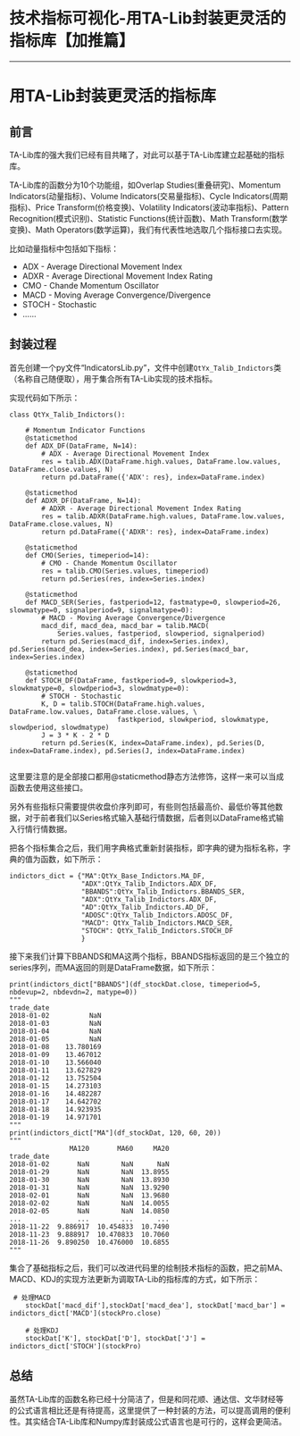 
# 技术指标可视化-用TA-Lib封装更灵活的指标库【加推篇】
---

# 用TA-Lib封装更灵活的指标库

## 前言

TA-Lib库的强大我们已经有目共睹了，对此可以基于TA-Lib库建立起基础的指标库。

TA-Lib库的函数分为10个功能组，如Overlap Studies\(重叠研究\)、Momentum Indicators\(动量指标\)、Volume Indicators\(交易量指标\)、Cycle Indicators\(周期指标\)、Price Transform\(价格变换\)、Volatility Indicators\(波动率指标\)、Pattern Recognition\(模式识别\)、Statistic Functions\(统计函数\)、Math Transform\(数学变换\)、Math Operators\(数学运算\)，我们有代表性地选取几个指标接口去实现。

比如动量指标中包括如下指标：

- ADX - Average Directional Movement Index
- ADXR - Average Directional Movement Index Rating
- CMO - Chande Momentum Oscillator
- MACD - Moving Average Convergence/Divergence
- STOCH - Stochastic
- ……

## 封装过程

首先创建一个py文件“IndicatorsLib.py”，文件中创建`QtYx_Talib_Indictors`类（名称自己随便取），用于集合所有TA-Lib实现的技术指标。

实现代码如下所示：

```
class QtYx_Talib_Indictors():

    # Momentum Indicator Functions
    @staticmethod
    def ADX_DF(DataFrame, N=14):
        # ADX - Average Directional Movement Index
        res = talib.ADX(DataFrame.high.values, DataFrame.low.values, DataFrame.close.values, N)
        return pd.DataFrame({'ADX': res}, index=DataFrame.index)

    @staticmethod
    def ADXR_DF(DataFrame, N=14):
        # ADXR - Average Directional Movement Index Rating
        res = talib.ADXR(DataFrame.high.values, DataFrame.low.values, DataFrame.close.values, N)
        return pd.DataFrame({'ADXR': res}, index=DataFrame.index)

    @staticmethod
    def CMO(Series, timeperiod=14):
        # CMO - Chande Momentum Oscillator
        res = talib.CMO(Series.values, timeperiod)
        return pd.Series(res, index=Series.index)

    @staticmethod
    def MACD_SER(Series, fastperiod=12, fastmatype=0, slowperiod=26, slowmatype=0, signalperiod=9, signalmatype=0):
        # MACD - Moving Average Convergence/Divergence
        macd_dif, macd_dea, macd_bar = talib.MACD(
            Series.values, fastperiod, slowperiod, signalperiod)
        return pd.Series(macd_dif, index=Series.index), pd.Series(macd_dea, index=Series.index), pd.Series(macd_bar, index=Series.index)

    @staticmethod
    def STOCH_DF(DataFrame, fastkperiod=9, slowkperiod=3, slowkmatype=0, slowdperiod=3, slowdmatype=0):
        # STOCH - Stochastic
        K, D = talib.STOCH(DataFrame.high.values, DataFrame.low.values, DataFrame.close.values, \
                           fastkperiod, slowkperiod, slowkmatype, slowdperiod, slowdmatype)
        J = 3 * K - 2 * D
        return pd.Series(K, index=DataFrame.index), pd.Series(D, index=DataFrame.index), pd.Series(J, index=DataFrame.index)


```

这里要注意的是全部接口都用\@staticmethod静态方法修饰，这样一来可以当成函数去使用这些接口。

另外有些指标只需要提供收盘价序列即可，有些则包括最高价、最低价等其他数据，对于前者我们以Series格式输入基础行情数据，后者则以DataFrame格式输入行情行情数据。

把各个指标集合之后，我们用字典格式重新封装指标，即字典的键为指标名称，字典的值为函数，如下所示：

```
indictors_dict = {"MA":QtYx_Base_Indictors.MA_DF,
                  "ADX":QtYx_Talib_Indictors.ADX_DF,
                  "BBANDS":QtYx_Talib_Indictors.BBANDS_SER,
                  "ADX":QtYx_Talib_Indictors.ADX_DF,
                  "AD":QtYx_Talib_Indictors.AD_DF,
                  "ADOSC":QtYx_Talib_Indictors.ADOSC_DF,
                  "MACD": QtYx_Talib_Indictors.MACD_SER,
                  "STOCH": QtYx_Talib_Indictors.STOCH_DF
                  }
```

接下来我们计算下BBANDS和MA这两个指标，BBANDS指标返回的是三个独立的series序列，而MA返回的则是DataFrame数据，如下所示：

```
print(indictors_dict["BBANDS"](df_stockDat.close, timeperiod=5, nbdevup=2, nbdevdn=2, matype=0))
"""
trade_date
2018-01-02          NaN
2018-01-03          NaN
2018-01-04          NaN
2018-01-05          NaN
2018-01-08    13.780169
2018-01-09    13.467012
2018-01-10    13.566040
2018-01-11    13.627829
2018-01-12    13.752504
2018-01-15    14.273103
2018-01-16    14.482287
2018-01-17    14.642702
2018-01-18    14.923935
2018-01-19    14.971701
"""
print(indictors_dict["MA"](df_stockDat, 120, 60, 20))
"""
               MA120       MA60     MA20
trade_date                              
2018-01-02       NaN        NaN      NaN
2018-01-29       NaN        NaN  13.8955
2018-01-30       NaN        NaN  13.8930
2018-01-31       NaN        NaN  13.9290
2018-02-01       NaN        NaN  13.9680
2018-02-02       NaN        NaN  14.0055
2018-02-05       NaN        NaN  14.0850
...              ...        ...      ...
2018-11-22  9.886917  10.454833  10.7490
2018-11-23  9.888917  10.470833  10.7060
2018-11-26  9.890250  10.476000  10.6855
"""
```

集合了基础指标之后，我们可以改进代码里的绘制技术指标的函数，把之前MA、MACD、KDJ的实现方法更新为调取TA-Lib的指标库的方式，如下所示：

```
 # 处理MACD
    stockDat['macd_dif'],stockDat['macd_dea'], stockDat['macd_bar'] = indictors_dict['MACD'](stockPro.close)

    # 处理KDJ
    stockDat['K'], stockDat['D'], stockDat['J'] = indictors_dict['STOCH'](stockPro)

```

## 总结

虽然TA-Lib库的函数名称已经十分简洁了，但是和同花顺、通达信、文华财经等的公式语言相比还是有待提高，这里提供了一种封装的方法，可以提高调用的便利性。其实结合TA-Lib库和Numpy库封装成公式语言也是可行的，这样会更简洁。
    